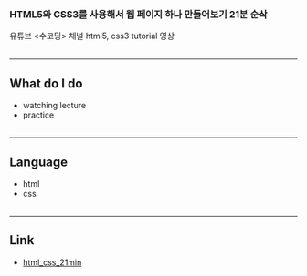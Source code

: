 ### HTML5와 CSS3를 사용해서 웹 페이지 하나 만들어보기 21분 순삭
유튜브 <수코딩> 채널 html5, css3 tutorial 영상
<br><br>

***
## What do I do
* watching lecture
* practice <br><br>

***
## Language
* html
* css<br><br>

***
## Link
* [html_css_21min](https://www.youtube.com/watch?v=33UvhCoPrmc)